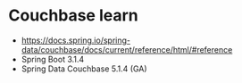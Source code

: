 # Couchbase learn

- https://docs.spring.io/spring-data/couchbase/docs/current/reference/html/#reference
- Spring Boot 3.1.4
- Spring Data Couchbase 5.1.4 (GA)

